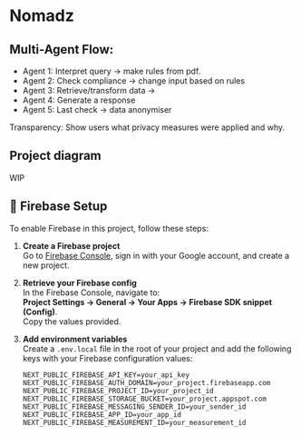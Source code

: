 # Nomadz
## Multi-Agent Flow:
* Agent 1: Interpret query -> make rules from pdf.
* Agent 2: Check compliance -> change input based on rules
* Agent 3: Retrieve/transform data -> 
* Agent 4: Generate a response
* Agent 5: Last check -> data anonymiser  

Transparency: Show users what privacy measures were applied and why.

## Project diagram
WIP

## 🔧 Firebase Setup

To enable Firebase in this project, follow these steps:

1. **Create a Firebase project**  
   Go to [Firebase Console](https://console.firebase.google.com/), sign in with your Google account, and create a new project.

2. **Retrieve your Firebase config**  
   In the Firebase Console, navigate to:  
   **Project Settings → General → Your Apps → Firebase SDK snippet (Config)**.  
   Copy the values provided.

3. **Add environment variables**  
   Create a `.env.local` file in the root of your project and add the following keys with your Firebase configuration values:

   ```env
   NEXT_PUBLIC_FIREBASE_API_KEY=your_api_key
   NEXT_PUBLIC_FIREBASE_AUTH_DOMAIN=your_project.firebaseapp.com
   NEXT_PUBLIC_FIREBASE_PROJECT_ID=your_project_id
   NEXT_PUBLIC_FIREBASE_STORAGE_BUCKET=your_project.appspot.com
   NEXT_PUBLIC_FIREBASE_MESSAGING_SENDER_ID=your_sender_id
   NEXT_PUBLIC_FIREBASE_APP_ID=your_app_id
   NEXT_PUBLIC_FIREBASE_MEASUREMENT_ID=your_measurement_id
